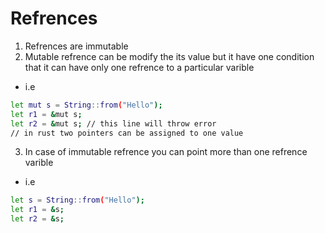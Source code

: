 # Refrences

1) Refrences are immutable
2) Mutable refrence can be modify the its value
   but it have one condition that it can have 
   only one refrence to a particular varible

* i.e
```bash
let mut s = String::from("Hello");
let r1 = &mut s;
let r2 = &mut s; // this line will throw error
// in rust two pointers can be assigned to one value
```

3) In case of immutable refrence you can point more than one refrence varible 

* i.e 
```bash
let s = String::from("Hello");
let r1 = &s;
let r2 = &s;
```
